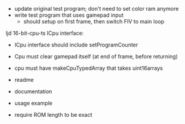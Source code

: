 - update original test program; don't need to set color ram anymore
- write test program that uses gamepad input
    - should setup on first frame, then switch FIV to main loop


ljd 16-bit-cpu-ts
ICpu interface:
- ICpu interface should include setProgramCounter
- Cpu must clear gamepad itself (at end of frame, before returning)
- cpu must have makeCpuTypedArray that takes uint16arrays


- readme
- documentation
- usage example

- require ROM length to be exact
